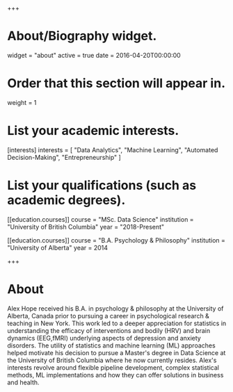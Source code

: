 +++
# About/Biography widget.
widget = "about"
active = true
date = 2016-04-20T00:00:00

# Order that this section will appear in.
weight = 1

# List your academic interests.
[interests]
  interests = [
    "Data Analytics",
    "Machine Learning",
    "Automated Decision-Making",
    "Entrepreneurship"
  ]

# List your qualifications (such as academic degrees).
[[education.courses]]
  course = "MSc. Data Science"
  institution = "University of British Columbia"
  year = "2018-Present"

[[education.courses]]
  course = "B.A. Psychology & Philosophy"
  institution = "University of Alberta"
  year = 2014


+++

# About

Alex Hope received his B.A. in psychology & philosophy at the University of Alberta, Canada prior to pursuing a career in psychological research & teaching in New York. This work led to a deeper appreciation for statistics in understanding the efficacy of interventions and bodily (HRV) and brain dynamics (EEG,fMRI) underlying aspects of depression and anxiety disorders. The utility of statistics and machine learning (ML) approaches helped motivate his decision to pursue a Master's degree in Data Science at the University of British Columbia where he now currently resides. Alex's interests revolve around flexible pipeline development, complex statistical methods, ML implementations and how they can offer solutions in business and health.
